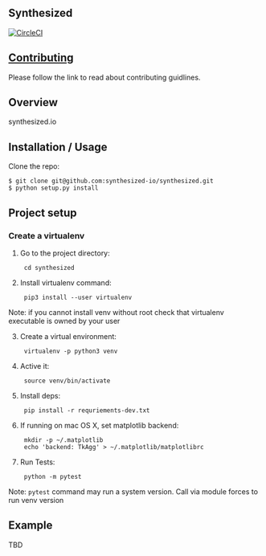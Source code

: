 Synthesized
--------

[![CircleCI](https://circleci.com/gh/synthesized-io/synthesized.svg?style=svg&circle-token=a798b03cdec6651b6604af9121cd5ad12a9c691d)](https://circleci.com/gh/synthesized-io/synthesized)

[Contributing](https://github.com/synthesized-io/synthesized/blob/master/CONTRIBUTING.md)
--------------
Please follow the link to read about contributing guidlines.

Overview
--------

synthesized.io

Installation / Usage
--------------------

Clone the repo:

    $ git clone git@github.com:synthesized-io/synthesized.git
    $ python setup.py install
    
Project setup
-------------

### Create a virtualenv

1. Go to the project directory:

        cd synthesized

2. Install virtualenv command:

        pip3 install --user virtualenv
        
Note: if you cannot install venv without root check that virtualenv executable is owned by your user

3. Create a virtual environment:

        virtualenv -p python3 venv
        
4. Active it:

        source venv/bin/activate
        
5. Install deps:

        pip install -r requriements-dev.txt

6. If running on mac OS X, set matplotlib backend:        
        
        mkdir -p ~/.matplotlib
        echo 'backend: TkAgg' > ~/.matplotlib/matplotlibrc

7. Run Tests:

        python -m pytest

Note: `pytest` command may run a system version. Call via module forces to run venv version

Example
-------

TBD
